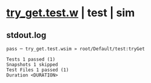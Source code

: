 # [try_get.test.w](../../../../../../tests/sdk_tests/bucket/try_get.test.w) | test | sim

## stdout.log
```log
pass ─ try_get.test.wsim » root/Default/test:tryGet

Tests 1 passed (1)
Snapshots 1 skipped
Test Files 1 passed (1)
Duration <DURATION>
```

